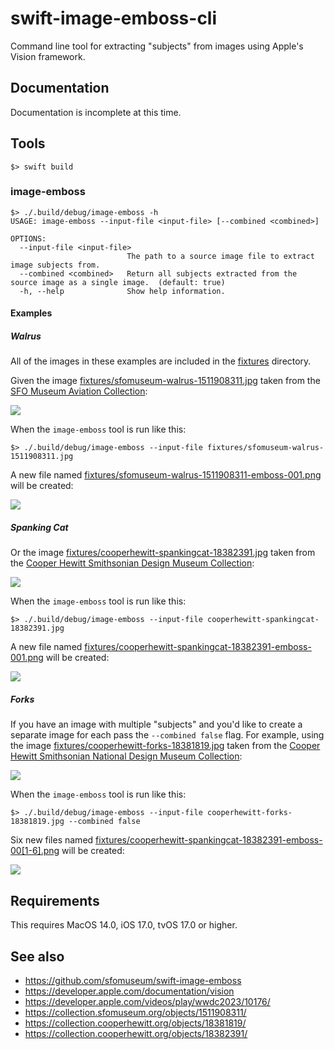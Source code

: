 # swift-image-emboss-cli

Command line tool for extracting "subjects" from images using Apple's Vision framework.

## Documentation

Documentation is incomplete at this time.

## Tools

```
$> swift build
```

### image-emboss

```
$> ./.build/debug/image-emboss -h
USAGE: image-emboss --input-file <input-file> [--combined <combined>]

OPTIONS:
  --input-file <input-file>
                          The path to a source image file to extract image subjects from.
  --combined <combined>   Return all subjects extracted from the source image as a single image.  (default: true)
  -h, --help              Show help information.
```  

#### Examples

##### Walrus

All of the images in these examples are included in the [fixtures](fixtures) directory.

Given the image [fixtures/sfomuseum-walrus-1511908311.jpg](https://collection.sfomuseum.org/objects/1511908311/) taken from the [SFO Museum Aviation Collection](https://collection.sfomuseum.org/objects/1511908311/):

[![](fixtures/sfomuseum-walrus-1511908311.jpg)](https://collection.sfomuseum.org/objects/1511908311/)

When the `image-emboss` tool is run like this:

```
$> ./.build/debug/image-emboss --input-file fixtures/sfomuseum-walrus-1511908311.jpg
```

A new file named [fixtures/sfomuseum-walrus-1511908311-emboss-001.png](fixtures/sfomuseum-walrus-1511908311-emboss-001.png) will be created:

![](docs/images/swift-image-emboss-walrus.png)

##### Spanking Cat

Or the image [fixtures/cooperhewitt-spankingcat-18382391.jpg](https://collection.sfomuseum.org/objects/1511908311/) taken from the [Cooper Hewitt Smithsonian Design Museum Collection](https://collection.sfomuseum.org/objects/1511908311/):

[![](fixtures/cooperhewitt-spankingcat-18382391.jpg)](https://collection.sfomuseum.org/objects/1511908311/)

When the `image-emboss` tool is run like this:

```
$> ./.build/debug/image-emboss --input-file cooperhewitt-spankingcat-18382391.jpg
```

A new file named [fixtures/cooperhewitt-spankingcat-18382391-emboss-001.png](fixtures/cooperhewitt-spankingcat-18382391-emboss-001.png) will be created:

![](docs/images/swift-image-emboss-spankingcat.png)

##### Forks

If you have an image with multiple "subjects" and you'd like to create a separate image for each pass the `--combined false` flag. For example, using the image [fixtures/cooperhewitt-forks-18381819.jpg](https://collection.cooperhewitt.org/objects/18381819/) taken from the [Cooper Hewitt Smithsonian National Design Museum Collection](https://collection.cooperhewitt.org/objects/18381819/):

[![](fixtures/cooperhewitt-forks-18381819.jpg)](https://collection.sfomuseum.org/objects/18381819/)

When the `image-emboss` tool is run like this:

```
$> ./.build/debug/image-emboss --input-file cooperhewitt-forks-18381819.jpg --combined false
```

Six new files named [fixtures/cooperhewitt-spankingcat-18382391-emboss-00[1-6].png](fixtures/) will be created:

![](docs/images/swift-image-emboss-forks.png)

## Requirements

This requires MacOS 14.0, iOS 17.0, tvOS 17.0 or higher.

## See also

* https://github.com/sfomuseum/swift-image-emboss
* https://developer.apple.com/documentation/vision
* https://developer.apple.com/videos/play/wwdc2023/10176/
* https://collection.sfomuseum.org/objects/1511908311/
* https://collection.cooperhewitt.org/objects/18381819/
* https://collection.cooperhewitt.org/objects/18382391/

